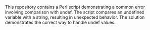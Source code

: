 This repository contains a Perl script demonstrating a common error involving comparison with undef. The script compares an undefined variable with a string, resulting in unexpected behavior.  The solution demonstrates the correct way to handle undef values.